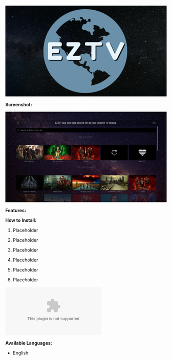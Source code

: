 ![EZTV Logo](/logo.png)

**Screenshot:**

![Screenshot](/Screenshots/1.png)

**Features:**



**How to Install:**

1) Placeholder

2) Placeholder

3) Placeholder

4) Placeholder

5) Placeholder

6) Placeholder



 ![Pre-Release Download (May Contain Bugs)](/eztv_unstable.zip?raw=true)

**Available Languages:**

* English


